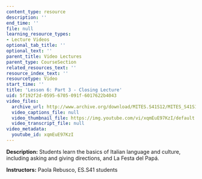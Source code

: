 ```yaml
---
content_type: resource
description: ''
end_time: ''
file: null
learning_resource_types:
- Lecture Videos
optional_tab_title: ''
optional_text: ''
parent_title: Video Lectures
parent_type: CourseSection
related_resources_text: ''
resource_index_text: ''
resourcetype: Video
start_time: ''
title: 'Lesson 6: Part 3 - Closing Lecture'
uid: 5f192f2d-0595-6705-091f-6017622b4043
video_files:
  archive_url: http://www.archive.org/download/MITES.S41S12/MITES_S41S12_Lesson6_Part3_300k.mp4
  video_captions_file: null
  video_thumbnail_file: https://img.youtube.com/vi/xqmEuE97KzI/default.jpg
  video_transcript_file: null
video_metadata:
  youtube_id: xqmEuE97KzI
---
```


**Description:** Students learn the basics of Italian language and culture, including asking and giving directions, and La Festa del Papá.

**Instructors:** Paola Rebusco, ES.S41 students